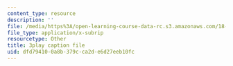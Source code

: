 ```yaml
---
content_type: resource
description: ''
file: /media/https%3A/open-learning-course-data-rc.s3.amazonaws.com/18-404j-theory-of-computation-fall-2020/dfd794100a8b379cca2de6d27eeb10fc_IycOPFmEQk8.srt
file_type: application/x-subrip
resourcetype: Other
title: 3play caption file
uid: dfd79410-0a8b-379c-ca2d-e6d27eeb10fc
---
```

